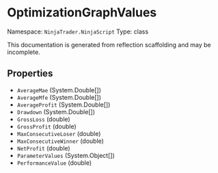 # OptimizationGraphValues

Namespace: `NinjaTrader.NinjaScript`
Type: class

This documentation is generated from reflection scaffolding and may be incomplete.

## Properties
- `AverageMae` (System.Double[])
- `AverageMfe` (System.Double[])
- `AverageProfit` (System.Double[])
- `Drawdown` (System.Double[])
- `GrossLoss` (double)
- `GrossProfit` (double)
- `MaxConsecutiveLoser` (double)
- `MaxConsecutiveWinner` (double)
- `NetProfit` (double)
- `ParameterValues` (System.Object[])
- `PerformanceValue` (double)
